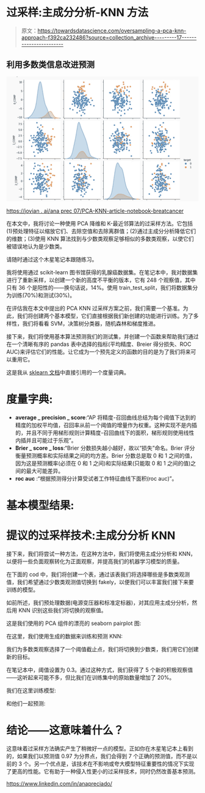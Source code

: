 # 过采样:主成分分析-KNN 方法

> 原文：<https://towardsdatascience.com/oversampling-a-pca-knn-approach-f392ca232486?source=collection_archive---------17----------------------->

## 利用多数类信息改进预测

![](img/5883f94de193d5c76b50c0f606ccf899.png)

[https://jovian . ai/ana prec 07/PCA-KNN-article-notebook-breatcancer](https://jovian.ai/anaprec07/pca-knn-article-notebook-breatcancer)

在本文中，我将讨论一种使用 PCA 降维和 K-最近邻算法的过采样方法。它包括(1)预处理特征以缩放它们、去除空值和去除离群值；(2)通过主成分分析降低它们的维数；(3)使用 KNN 算法找到与少数类观察足够相似的多数类观察，以使它们被错误地认为是少数类。

请随时通过这个木星笔记本跟随练习。

我将使用通过 scikit-learn 图书馆获得的乳腺癌数据集。在笔记本中，我对数据集进行了重新采样，以创建一个新的高度不平衡的版本，它有 248 个观察值，其中只有 36 个是阳性的——换句话说，14%。使用 train_test_split，我们将数据集分为训练(70%)和测试(30%)。

在评估我在本文中提出的 PCA KNN 过采样方案之前，我们需要一个基准。为此，我们将创建两个基本模型，它们直接根据我们新创建的功能进行训练。为了多样性，我们将看看 SVM，决策树分类器，随机森林和梯度推进。

接下来，我们将使用基本算法预测我们的测试集，并创建一个函数来帮助我们通过在一个清晰有序的 pandas 表中选择的指标(平均精度、Breier 得分损失、ROC AUC)来评估它们的性能。让它成为一个预先定义的函数的目的是为了我们将来可以重用它。

这是我从 [sklearn 文档](https://scikit-learn.org/stable/modules/generated/sklearn.metrics.brier_score_loss.html)中直接引用的一个度量词典。

# 度量字典:

*   **average _ precision _ score**:“AP 将精度-召回曲线总结为每个阈值下达到的精度的加权平均值，召回率从前一个阈值的增量作为权重。这种实现不是内插的，并且不同于用梯形规则计算精度-召回曲线下的面积，梯形规则使用线性内插并且可能过于乐观”。
*   **Brier _ score _ loss**:“Brier 分数损失越小越好，故以“损失”命名。Brier 评分衡量预测概率和实际结果之间的均方差。Brier 分数总是取 0 和 1 之间的值，因为这是预测概率(必须在 0 和 1 之间)和实际结果(只能取 0 和 1 之间的值)之间的最大可能差异。
*   **roc auc** :“根据预测得分计算受试者工作特征曲线下面积(roc auc)”。

# 基本模型结果:

# 提议的过采样技术:主成分分析 KNN

接下来，我们将尝试一种方法，在这种方法中，我们将使用主成分分析和 KNN，以便将一些负面观察转化为正面观察，并提高我们的机器学习模型的质量。

在下面的 cod 中，我们将创建一个表，通过该表我们将选择哪些是多数类观测值，我们希望通过少数类观测值切换到 fakely，以便我们可以丰富我们接下来要训练的模型。

如前所述，我们预处理数据(电源变压器和标准定标器)，对其应用主成分分析，然后用 KNN 识别这些我们将切换的观察值。

这是我们使用的 PCA 组件的漂亮的 seaborn pairplot 图:

在这里，我们使用生成的数据来训练和预测 KNN:

我们为多数类观察选择了一个阈值截止点，我们将切换到少数类，我们用它们创建新的目标。

在笔记本中，阈值设置为 0.3。通过这种方式，我们获得了 5 个新的积极观察值——这听起来可能不多，但比我们在训练集中的原始数量增加了 20%。

我们在这里训练模型:

和他们一起预测:

# **结论——这意味着什么？**

这意味着过采样方法确实产生了稍微好一点的模型。正如你在木星笔记本上看到的，如果我们以预测值 0.97 为分界点，我们会得到 7 个正确的预测值，而不是以前的 3 个。另一个优点是，该技术在不影响或夸大模型特征重要性的情况下实现了更高的性能。它有助于一种侵入性更小的过采样技术，同时仍然改善基本预测。

<https://www.linkedin.com/in/anapreciado/> 